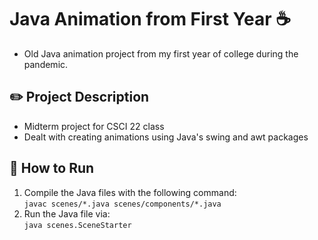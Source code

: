 # Java Animation from First Year ☕
- Old Java animation project from my first year of college during the pandemic. 

## ✏️ Project Description
- Midterm project for CSCI 22 class
- Dealt with creating animations using Java's swing and awt packages

## 📁 How to Run
1. Compile the Java files with the following command:
<br>`javac scenes/*.java scenes/components/*.java`
2. Run the Java file via:
<br>`java scenes.SceneStarter`
